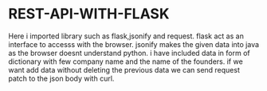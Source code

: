 # REST-API-WITH-FLASK
Here i imported library such as flask,jsonify and request.
flask act as an interface to accesss with the browser.
jsonify makes the given data into java  as the browser doesnt understand python.
i have included data in form of dictionary with few company name and the name of the founders.
if we want add data without deleting the previous data we can send request patch to the json body with curl.
